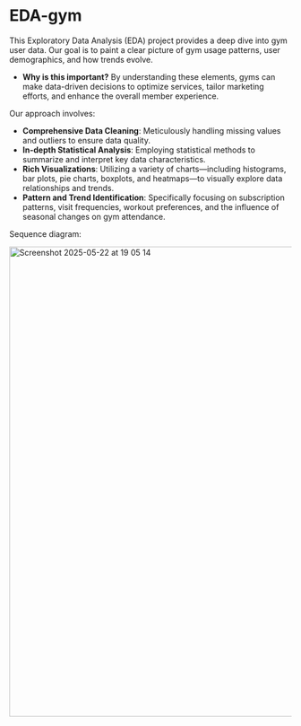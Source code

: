 # EDA-gym
This Exploratory Data Analysis (EDA) project provides a deep dive into gym user data. Our goal is to paint a clear picture of gym usage patterns, user demographics, and how trends evolve.

- **Why is this important?** By understanding these elements, gyms can make data-driven decisions to optimize services, tailor marketing efforts, and enhance the overall member experience.

Our approach involves:
- **Comprehensive Data Cleaning**: Meticulously handling missing values and outliers to ensure data quality.
- **In-depth Statistical Analysis**: Employing statistical methods to summarize and interpret key data characteristics.
- **Rich Visualizations**: Utilizing a variety of charts—including histograms, bar plots, pie charts, boxplots, and heatmaps—to visually explore data relationships and trends.
- **Pattern and Trend Identification**: Specifically focusing on subscription patterns, visit frequencies, workout preferences, and the influence of seasonal changes on gym attendance.

Sequence diagram: 

<img width="838" alt="Screenshot 2025-05-22 at 19 05 14" src="https://github.com/user-attachments/assets/af836d3e-46c8-4a36-9e45-d68cc7e7e8a6" />
